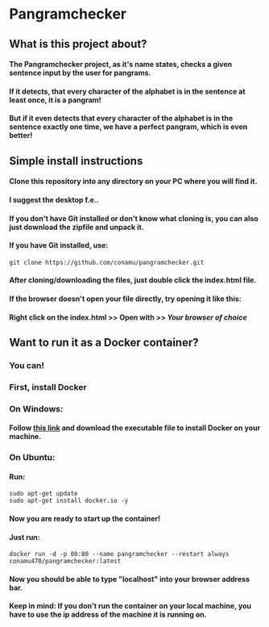 # Pangramchecker

## What is this project about?
#### The Pangramchecker project, as it's name states, checks a given sentence input by the user for pangrams.
#### If it detects, that every character of the alphabet is in the sentence at least once, it is a pangram!
#### But if it even detects that every character of the alphabet is in the sentence exactly one time, we have a perfect pangram, which is even better!

## Simple install instructions

#### Clone this repository into any directory on your PC where you will find it.
#### I suggest the desktop f.e..
#### If you don't have Git installed or don't know what cloning is, you can also just download the zipfile and unpack it.
#### If you have Git installed, use: 
`git clone https://github.com/conamu/pangramchecker.git`

#### After cloning/downloading the files, just double click the index.html file.
#### If the browser doesn't open your file directly, try opening it like this:
#### Right click on the index.html >> Open with >> *Your browser of choice*

## Want to run it as a Docker container?
### You can!
### First, install Docker
### On Windows:
#### Follow [this link](https://hub.docker.com/editions/community/docker-ce-desktop-windows/) and download the executable file to install Docker on your machine.
### On Ubuntu:
#### Run:
```
sudo apt-get update
sudo apt-get install docker.io -y
```
#### Now you are ready to start up the container!
#### Just run:
`docker run -d -p 80:80 --name pangramchecker --restart always conamu470/pangramchecker:latest`

#### Now you should be able to type "localhost" into your browser address bar.
#### Keep in mind: If you don't run the container on your local machine, you have to use the ip address of the machine it is running on.
